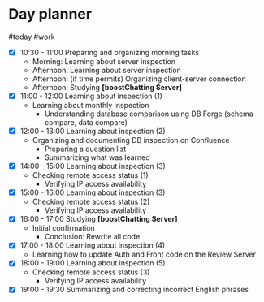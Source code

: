# Day planner

#today #work

- [x]  10:30 - 11:00 Preparing and organizing morning tasks
    - Morning: Learning about server inspection
    - Afternoon: Learning about server inspection
    - Afternoon: (if time permits) Organizing client-server connection
    - Afternoon: Studying **[boostChatting Server]**
- [x]  11:00 - 12:00 Learning about inspection (1)
    - Learning about monthly inspection
        - Understanding database comparison using DB Forge (schema compare, data compare)
- [x]  12:00 - 13:00 Learning about inspection (2)
    - Organizing and documenting DB inspection on Confluence
        - Preparing a question list
        - Summarizing what was learned
- [x]  14:00 - 15:00 Learning about inspection (3)
    - Checking remote access status (1)
        - Verifying IP access availability
- [x]  15:00 - 16:00 Learning about inspection (3)
    - Checking remote access status (2)
        - Verifying IP access availability
- [x]  16:00 - 17:00 Studying **[boostChatting Server]**
    - Initial confirmation
        - Conclusion: Rewrite all code
- [x]  17:00 - 18:00 Learning about inspection (4)
    - Learning how to update Auth and Front code on the Review Server
- [x]  18:00 - 19:00 Learning about inspection (5)
    - Checking remote access status (3)
        - Verifying IP access availability
- [x]  19:00 - 19:30 Summarizing and correcting incorrect English phrases